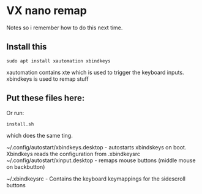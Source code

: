 # VX nano remap
Notes so i remember how to do this next time.

## Install this

```
sudo apt install xautomation xbindkeys
```	

xautomation contains xte which is used to trigger the keyboard inputs.
xbindkeys is used to remap stuff
## Put these files here:
Or run:
```
install.sh
```	
which does the same ting.

~/.config/autostart/xbindkeys.desktop   - autostarts xbindskeys on boot. Xbindkeys reads the configuration from .xbindkeysrc
~/.config/autostart/xinput.desktop      - remaps mouse buttons (middle mouse on backbutton)

~/.xbindkeysrc  - Contains the keyboard keymappings for the sidescroll buttons